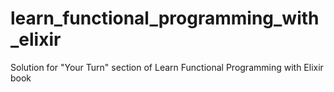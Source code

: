 # learn_functional_programming_with_elixir
Solution for "Your Turn" section of Learn Functional Programming with Elixir book
